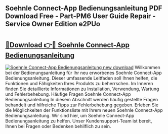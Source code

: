 ## Soehnle Connect-App Bedienungsanleitung PDF Download Free - Part-PM6 User Guide Repair - Service Owner Edition e2PUo

# <h2><a href="http://df5ksb.blite.top/?on=Soehnle+Connect-App+Bedienungsanleitung">🔗Download 👉🔴 Soehnle Connect-App Bedienungsanleitung</a></h2>

[![Soehnle Connect-App Bedienungsanleitung new download](https://i.imgur.com/lujVjoI.png)](http://df5ksb.blite.top/?on=Soehnle+Connect-App+Bedienungsanleitung)
Willkommen bei der Bedienungsanleitung für Ihr neu erworbenes Soehnle Connect-App Bedienungsanleitung. Dieser umfassende Leitfaden soll Ihnen helfen, die Funktionen und Fähigkeiten Ihres Produkts zu beherrschen. Im Inneren finden Sie detaillierte Informationen zu Installation, Verwendung, Wartung und Fehlerbehebung. Häufige Fragen Soehnle Connect-App Bedienungsanleitung In diesem Abschnitt werden häufig gestellte Fragen behandelt und hilfreiche Tipps zur Fehlerbehebung gegeben. Erleben Sie die Möglichkeiten der Funktionsliste mit Ihrem neuen Soehnle Connect-App Bedienungsanleitung. Wir sind hier, um Soehnle Connect-App Bedienungsanleitung zu helfen. Unser Kundensupport-Team ist bereit, Ihnen bei Fragen oder Bedenken behilflich zu sein.
